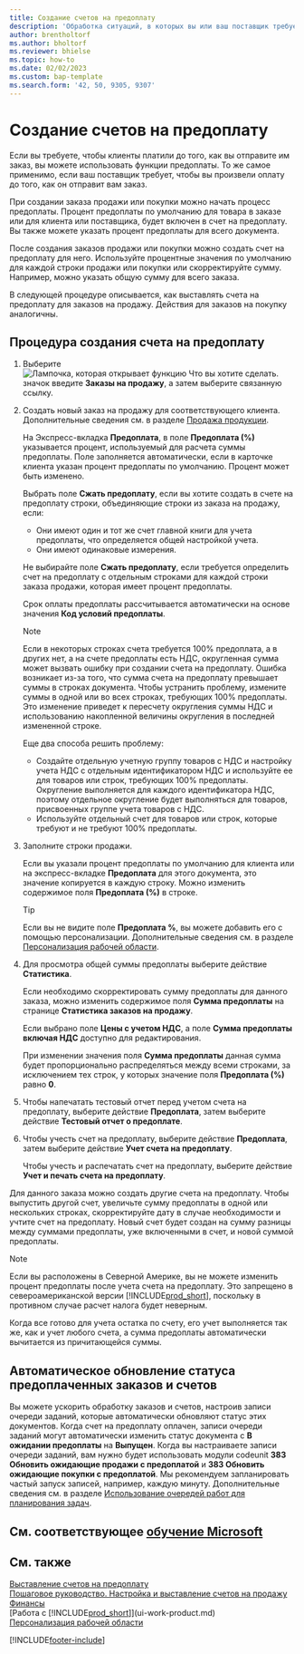 ```yaml
---
title: Создание счетов на предоплату
description: 'Обработка ситуаций, в которых вы или ваш поставщик требует предоплату. Используйте процентные значения по умолчанию для каждой строки продажи или покупки или скорректируйте сумму по мере необходимости.'
author: brentholtorf
ms.author: bholtorf
ms.reviewer: bhielse
ms.topic: how-to
ms.date: 02/02/2023
ms.custom: bap-template
ms.search.form: '42, 50, 9305, 9307'
---
```

# <a name="create-prepayment-invoices"></a><a name="create-prepayment-invoices"></a><a name="create-prepayment-invoices"></a>Создание счетов на предоплату

Если вы требуете, чтобы клиенты платили до того, как вы отправите им заказ, вы можете использовать функции предоплаты. То же самое применимо, если ваш поставщик требует, чтобы вы произвели оплату до того, как он отправит вам заказ.  

При создании заказа продажи или покупки можно начать процесс предоплаты. Процент предоплаты по умолчанию для товара в заказе или для клиента или поставщика, будет включен в счет на предоплату. Вы также можете указать процент предоплаты для всего документа.

После создания заказов продажи или покупки можно создать счет на предоплату для него. Используйте процентные значения по умолчанию для каждой строки продажи или покупки или скорректируйте сумму. Например, можно указать общую сумму для всего заказа.  

В следующей процедуре описывается, как выставлять счета на предоплату для заказов на продажу. Действия для заказов на покупку аналогичны.  

## <a name="to-create-a-prepayment-invoice"></a><a name="to-create-a-prepayment-invoice"></a><a name="to-create-a-prepayment-invoice"></a>Процедура создания счета на предоплату

1. Выберите ![Лампочка, которая открывает функцию Что вы хотите сделать.](media/ui-search/search_small.png "Что вы хотите сделать") значок введите **Заказы на продажу**, а затем выберите связанную ссылку.  
2. Создать новый заказ на продажу для соответствующего клиента. Дополнительные сведения см. в разделе [Продажа продукции](sales-how-sell-products.md).  

    На Экспресс-вкладка **Предоплата**, в поле **Предоплата (%)** указывается процент, используемый для расчета суммы предоплаты. Поле заполняется автоматически, если в карточке клиента указан процент предоплаты по умолчанию. Процент может быть изменено. <!--This percentage is applied to lines where the item on that line does not already specify a prepayment percentage. The prepayment percentage is only copied from the header to lines that do not copy the default prepayment percentage from the item.-->  

    Выбрать поле **Сжать предоплату**, если вы хотите создать в счете на предоплату строки, объединяющие строки из заказа на продажу, если:  

    - Они имеют один и тот же счет главной книги для учета предоплаты, что определяется общей настройкой учета.  
    - Они имеют одинаковые измерения.  

    Не выбирайте поле **Сжать предоплату**, если требуется определить счет на предоплату с отдельным строками для каждой строки заказа продажи, которая имеет процент предоплаты.  

    Срок оплаты предоплаты рассчитывается автоматически на основе значения **Код условий предоплаты**.

    > [!NOTE]
    > Если в некоторых строках счета требуется 100% предоплата, а в других нет, а на счете предоплаты есть НДС, округленная сумма может вызвать ошибку при создании счета на предоплату. Ошибка возникает из-за того, что сумма счета на предоплату превышает суммы в строках документа. Чтобы устранить проблему, измените суммы в одной или во всех строках, требующих 100% предоплаты. Это изменение приведет к пересчету округления суммы НДС и использованию накопленной величины округления в последней измененной строке.
    >
    > Еще два способа решить проблему:
    >
    > * Создайте отдельную учетную группу товаров с НДС и настройку учета НДС с отдельным идентификатором НДС и используйте ее для товаров или строк, требующих 100% предоплаты. Округление выполняется для каждого идентификатора НДС, поэтому отдельное округление будет выполняться для товаров, присвоенных группе учета товаров с НДС.
    > * Используйте отдельный счет для товаров или строк, которые требуют и не требуют 100% предоплаты.

3. Заполните строки продажи.  

    Если вы указали процент предоплаты по умолчанию для клиента или на экспресс-вкладке **Предоплата** для этого документа, это значение копируется в каждую строку. Можно изменить содержимое поля **Предоплата (%)** в строке.  

    > [!TIP]
    > Если вы не видите поле **Предоплата %**, вы можете добавить его с помощью персонализации.  Дополнительные сведения см. в разделе [Персонализация рабочей области](ui-personalization-user.md).

4. Для просмотра общей суммы предоплаты выберите действие **Статистика**.

    Если необходимо скорректировать сумму предоплаты для данного заказа, можно изменить содержимое поля **Сумма предоплаты** на странице **Статистика заказов на продажу**.  

    Если выбрано поле **Цены с учетом НДС**, а поле **Сумма предоплаты включая НДС** доступно для редактирования.  

    При изменении значения поля **Сумма предоплаты** данная сумма будет пропорционально распределяться между всеми строками, за исключением тех строк, у которых значение поля **Предоплата (%)** равно **0**.  

5. Чтобы напечатать тестовый отчет перед учетом счета на предоплату, выберите действие **Предоплата**, затем выберите действие **Тестовый отчет о предоплате**.  
6. Чтобы учесть счет на предоплату, выберите действие **Предоплата**, затем выберите действие **Учет счета на предоплату**.  

    Чтобы учесть и распечатать счет на предоплату, выберите действие **Учет и печать счета на предоплату**.  

Для данного заказа можно создать другие счета на предоплату. Чтобы выпустить другой счет, увеличьте сумму предоплаты в одной или нескольких строках, скорректируйте дату в случае необходимости и учтите счет на предоплату. Новый счет будет создан на сумму разницы между суммами предоплаты, уже включенными в счет, и новой суммой предоплаты.  

> [!NOTE]  
> Если вы расположены в Северной Америке, вы не можете изменить процент предоплаты после учета счета на предоплату. Это запрещено в североамериканской версии [!INCLUDE[prod_short](includes/prod_short.md)], поскольку в противном случае расчет налога будет неверным.  

 Когда все готово для учета остатка по счету, его учет выполняется так же, как и учет любого счета, а сумма предоплаты автоматически вычитается из причитающейся суммы.  

## <a name="update-the-status-of-prepaid-orders-and-invoices-automatically"></a><a name="update-the-status-of-prepaid-orders-and-invoices-automatically"></a><a name="update-the-status-of-prepaid-orders-and-invoices-automatically"></a>Автоматическое обновление статуса предоплаченных заказов и счетов

Вы можете ускорить обработку заказов и счетов, настроив записи очереди заданий, которые автоматически обновляют статус этих документов. Когда счет на предоплату оплачен, записи очереди заданий могут автоматически изменить статус документа с **В ожидании предоплаты** на **Выпущен**. Когда вы настраиваете записи очереди заданий, вам нужно будет использовать модули codeunit **383 Обновить ожидающие продажи с предоплатой** и **383 Обновить ожидающие покупки с предоплатой**. Мы рекомендуем запланировать частый запуск записей, например, каждую минуту. Дополнительные сведения см. в разделе [Использование очередей работ для планирования задач](admin-job-queues-schedule-tasks.md).

## <a name="see-related-microsoft-training"></a><a name="see-related-microsoft-training"></a><a name="see-related-microsoft-training"></a>См. соответствующее [обучение Microsoft](/training/modules/prepayment-invoices-dynamics-365-business-central/)

## <a name="see-also"></a><a name="see-also"></a><a name="see-also"></a>См. также

[Выставление счетов на предоплату](finance-invoice-prepayments.md)  
[Пошаговое руководство. Настройка и выставление счетов на продажу](walkthrough-setting-up-and-invoicing-sales-prepayments.md)  
[Финансы](finance.md)  
[Работа с [!INCLUDE[prod_short](includes/prod_short.md)]](ui-work-product.md)  
[Персонализация рабочей области](ui-personalization-user.md)  


[!INCLUDE[footer-include](includes/footer-banner.md)]
